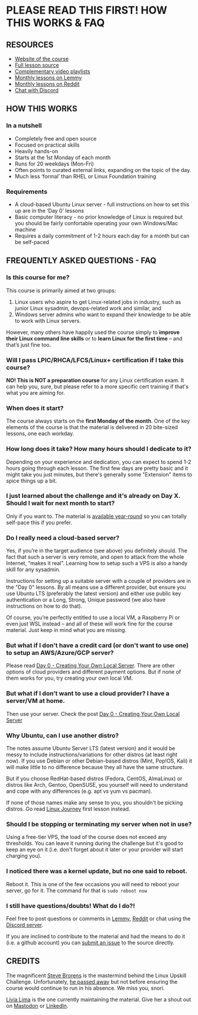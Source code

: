 # PLEASE READ THIS FIRST! HOW THIS WORKS & FAQ

## RESOURCES

* [Website of the course](https://LinuxUpskillChallenge.org)
* [Full lesson source](https://github.com/livialima/linuxupskillchallenge) 
* [Complementary video playlists](https://www.youtube.com/@livia2lima/search?query=linuxupskillchallenge)
* [Monthly lessons on Lemmy](https://programming.dev/c/linuxupskillchallenge)
* [Monthly lessons on Reddit](https://www.reddit.com/r/linuxupskillchallenge/)
* [Chat with Discord](https://discord.gg/linux-upskill-challenge-682046666928685068)

## HOW THIS WORKS

### In a nutshell

* Completely free and open source
* Focused on practical skills
* Heavily hands-on
* Starts at the 1st Monday of each month
* Runs for 20 weekdays (Mon-Fri)
* Often points to curated external links, expanding on the topic of the day.
* Much less ‘formal’ than RHEL or Linux Foundation training

### Requirements

* A cloud-based Ubuntu Linux server - full instructions on how to set this up are in the ‘Day 0’ lessons
* Basic computer literacy - no prior knowledge of Linux is required but you should be fairly confortable operating your own Windows/Mac machine
* Requires a daily commitment of 1-2 hours each day for a month but can be self-paced

## FREQUENTLY ASKED QUESTIONS - FAQ

### Is this course for me?

This course is primarily aimed at two groups:

1. Linux users who aspire to get Linux-related jobs in industry, such as junior Linux sysadmin, devops-related work and similar, and
2. Windows server admins who want to expand their knowledge to be able to work with Linux servers.

However, many others have happily used the course simply to **improve their Linux command line skills** or to **learn Linux for the first time** – and that’s just fine too.

### Will I pass LPIC/RHCA/LFCS/Linux+ certification if I take this course?

**NO! This is NOT a preparation course** for any Linux certification exam. It can help you, sure, but please refer to a more specific cert training if that's what you are aiming for.

### When does it start?

The course always starts on the **first Monday of the month**. One of the key elements of the course is that the material is delivered in 20 bite-sized lessons, one each workday.

### How long does it take? How many hours should I dedicate to it?

Depending on your experience and dedication, you can expect to spend 1-2 hours going through each lesson. The first few days are pretty basic and it might take you just minutes, but there's generally some "Extension" items to spice things up a bit.


### I just learned about the challenge and it's already on Day X. Should I wait for next month to start?

Only if you want to. The material is [available year-round](https://github.com/livialima/linuxupskillchallenge) so you can totally self-pace this if you prefer.

### Do I really need a cloud-based server?

Yes, if you’re in the target audience (see above) you definitely should. The fact that such a server is very remote, and open to attack from the whole Internet, “makes it real”. Learning how to setup such a VPS is also a handy skill for any sysadmin.

Instructions for setting up a suitable server with a couple of providers are in the "Day 0" lessons. By all means use a different provider, but ensure you use Ubuntu LTS (preferably the latest version) and either use public key authentication or a Long, Strong, Unique password (we also have instructions on how to do that).

Of course, you’re perfectly entitled to use a local VM, a Raspberry Pi or even just WSL instead – and all of these will work fine for the course material. Just keep in mind what you are missing.

### But what if I don't have a credit card (or don't want to use one) to setup an AWS/Azure/GCP server?

Please read [Day 0 - Creating Your Own Local Server](https://linuxupskillchallenge.org/00-Local-Server). There are other options of cloud providers and different payment options. But if none of them works for you, try creating your own local VM.

### But what if I don’t want to use a cloud provider? I have a server/VM at home.

Then use your server. Check the post [Day 0 - Creating Your Own Local Server](https://linuxupskillchallenge.org/00-Local-Server)

### Why Ubuntu, can I use another distro?

The notes assume Ubuntu Server LTS (latest version) and it would be messy to include instructions/variations for other distros (at least right now). If you use Debian or other Debian-based distros (Mint, Pop!OS, Kali) it will make little to no difference because they all have the same structure.

But if you choose RedHat-based distros (Fedora, CentOS, AlmaLinux) or distros like Arch, Gentoo, OpenSUSE, you yourself will need to understand and cope with any differences (e.g. apt vs yum vs pacman).

If none of those names make any sense to you, you shouldn't be picking distros. Go read [Linux Journey](https://linuxjourney.com/lesson/linux-history) first lesson instead.

### Should I be stopping or terminating my server when not in use?

Using a free-tier VPS, the load of the course does not exceed any thresholds. You can leave it running during the challenge but it's good to keep an eye on it (i.e. don't forget about it later or your provider will start charging you).

### I noticed there was a kernel update, but no one said to reboot.

Reboot it. This is one of the few occasions you will need to reboot your server, go for it.
The command for that is `sudo reboot now`

### I still have questions/doubts! What do I do?!

Feel free to post questions or comments in [Lemmy](https://programming.dev/c/linuxupskillchallenge), [Reddit](https://www.reddit.com/r/linuxupskillchallenge) or chat using the [Discord server](https://discord.gg/linux-upskill-challenge-682046666928685068).

If you are inclined to contribute to the material and had the means to do it (i.e. a github account) you can [submit an issue](https://github.com/livialima/linuxupskillchallenge/issues/new/choose) to the source directly.

## CREDITS

The magnificent [Steve Brorens](http://snori74.blogspot.com) is the mastermind behind the Linux Upskill Challenge. Unfortunately, [he passed away](https://www.reddit.com/r/linuxupskillchallenge/comments/mki3uw/rest_in_peace_snori74/) but not before ensuring the course would continue to run in his absence.
We miss you, snori.

[Livia Lima](https://bio.link/livialima) is the one currently maintaining the material. Give her a shout out on [Mastodon](https://fosstodon.org/@livialima) or [LinkedIn](https://www.linkedin.com/in/livialima/).

